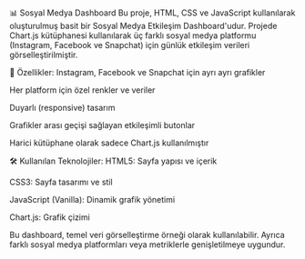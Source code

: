 📊 Sosyal Medya Dashboard
Bu proje, HTML, CSS ve JavaScript kullanılarak oluşturulmuş basit bir Sosyal Medya Etkileşim Dashboard'udur. Projede Chart.js kütüphanesi kullanılarak üç farklı sosyal medya platformu (Instagram, Facebook ve Snapchat) için günlük etkileşim verileri görselleştirilmiştir.

🔹 Özellikler:
Instagram, Facebook ve Snapchat için ayrı ayrı grafikler

Her platform için özel renkler ve veriler

Duyarlı (responsive) tasarım

Grafikler arası geçişi sağlayan etkileşimli butonlar

Harici kütüphane olarak sadece Chart.js kullanılmıştır

🛠️ Kullanılan Teknolojiler:
HTML5: Sayfa yapısı ve içerik

CSS3: Sayfa tasarımı ve stil

JavaScript (Vanilla): Dinamik grafik yönetimi

Chart.js: Grafik çizimi

Bu dashboard, temel veri görselleştirme örneği olarak kullanılabilir. Ayrıca farklı sosyal medya platformları veya metriklerle genişletilmeye uygundur.

